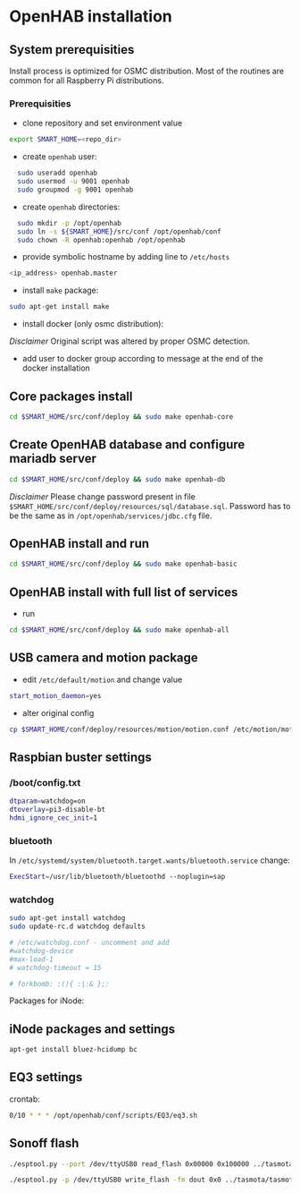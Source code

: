 # OpenHAB installation

## System prerequisities

Install process is optimized for OSMC distribution. Most of the routines are common for all Raspberry Pi distributions.

### Prerequisities

- clone repository and set environment value

```bash
export SMART_HOME=<repo_dir>
```

- create `openhab` user:

```bash
  sudo useradd openhab
  sudo usermod -u 9001 openhab
  sudo groupmod -g 9001 openhab
```

- create `openhab` directories:

```bash
  sudo mkdir -p /opt/openhab
  sudo ln -s ${SMART_HOME}/src/conf /opt/openhab/conf
  sudo chown -R openhab:openhab /opt/openhab
```

- provide symbolic hostname by adding line to `/etc/hosts`

```bash
<ip_address> openhab.master
```

- install `make` package:

```bash
sudo apt-get install make
```

- install docker (only osmc distribution):

_Disclaimer_ Original script was altered by proper OSMC detection.

- add user to docker group according to message at the end of the docker installation

## Core packages install

```bash
cd $SMART_HOME/src/conf/deploy && sudo make openhab-core
```

## Create OpenHAB database and configure mariadb server

```bash
cd $SMART_HOME/src/conf/deploy && sudo make openhab-db
```

_Disclaimer_ Please change password present in file `$SMART_HOME/src/conf/deploy/resources/sql/database.sql`. Password has to be the same as in `/opt/openhab/services/jdbc.cfg` file.

## OpenHAB install and run

```bash
cd $SMART_HOME/src/conf/deploy && sudo make openhab-basic
```

## OpenHAB install with full list of services

- run

```bash
cd $SMART_HOME/src/conf/deploy && sudo make openhab-all
```

## USB camera and motion package

- edit `/etc/default/motion` and change value

```bash
start_motion_daemon=yes
```

- alter original config

```bash
cp $SMART_HOME/conf/deploy/resources/motion/motion.conf /etc/motion/motion/conf
```

## Raspbian buster settings

### /boot/config.txt

```bash
dtparam=watchdog=on
dtoverlay=pi3-disable-bt
hdmi_ignore_cec_init=1
```

### bluetooth

In `/etc/systemd/system/bluetooth.target.wants/bluetooth.service` change:

```bash
ExecStart=/usr/lib/bluetooth/bluetoothd --noplugin=sap
```

### watchdog

```bash
sudo apt-get install watchdog
sudo update-rc.d watchdog defaults

# /etc/watchdog.conf - uncomment and add
#watchdog-device
#max-load-1
# watchdog-timeout = 15

# forkbomb: :(){ :|:& };:
```

Packages for iNode:

## iNode packages and settings

```bash
apt-get install bluez-hcidump bc
```

## EQ3 settings

crontab:

```bash
0/10 * * * /opt/openhab/conf/scripts/EQ3/eq3.sh
```

## Sonoff flash

```bash
./esptool.py --port /dev/ttyUSB0 read_flash 0x00000 0x100000 ../tasmota/firmware1MB.bin

./esptool.py -p /dev/ttyUSB0 write_flash -fm dout 0x0 ../tasmota/tasmota.bin

```

